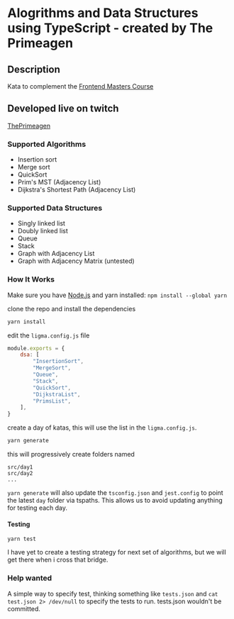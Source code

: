 # Alogrithms and Data Structures using TypeScript - created by The Primeagen

## Description
Kata to complement the [Frontend Masters Course](https://frontendmasters.com/courses/algorithms/)

## Developed live on twitch
[ThePrimeagen](https://twitch.tv/ThePrimeagen)


### Supported Algorithms
* Insertion sort
* Merge sort
* QuickSort
* Prim's MST (Adjacency List)
* Dijkstra's Shortest Path (Adjacency List)

### Supported Data Structures
* Singly linked list
* Doubly linked list
* Queue
* Stack
* Graph with Adjacency List
* Graph with Adjacency Matrix (untested)

### How It Works

Make sure you have [Node.js](https://nodejs.org/en/) and yarn installed: `npm install --global yarn`

clone the repo and install the dependencies

```bash
yarn install
```

edit the `ligma.config.js` file
```javascript
module.exports = {
    dsa: [
        "InsertionSort",
        "MergeSort",
        "Queue",
        "Stack",
        "QuickSort",
        "DijkstraList",
        "PrimsList",
    ],
}
```

create a day of katas, this will use the list in the `ligma.config.js`.
```bash
yarn generate
```

this will progressively create folders named

```
src/day1
src/day2
...
```

`yarn generate` will also update the `tsconfig.json` and `jest.config` to point
the latest `day` folder via tspaths.  This allows us to avoid updating anything
for testing each day.

#### Testing
```
yarn test
```

I have yet to create a testing strategy for next set of algorithms, but we
will get there when i cross that bridge.

### Help wanted
A simple way to specify test, thinking something like `tests.json` and `cat
test.json 2> /dev/null` to specify the tests to run.  tests.json wouldn't be
committed.

